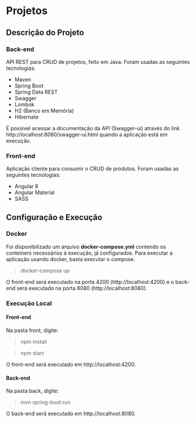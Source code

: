 # Projetos

## Descrição do Projeto

### Back-end

API REST para CRUD de projetos, feito em Java. Foram usadas as seguintes tecnologias:

* Maven
* Spring Boot
* Spring Data REST
* Swagger
* Lombok
* H2 (Banco em Memória)
* Hibernate

É possível acessar a documentação da API (Swagger-ui) através do link http://localhost:8080/swagger-ui.html quando a aplicação está em execução.

### Front-end

Aplicação cliente para consumir o CRUD de produtos. Foram usadas as seguintes tecnologias: 

* Angular 8
* Angular Material
* SASS

## Configuração e Execução

### Docker

Foi disponibilizado um arquivo **docker-compose.yml** contendo os conteiners necessários à execução, já configurados. Para executar a aplicação usando docker, basta executar o compose.
> docker-compose up

O front-end será executado na porta 4200 (http://localhost:4200) e o back-end será executado na porta 8080 (http://localhost:8080).

### Execução Local

#### Front-end

Na pasta front, digite:
> npm install

> npm start

O front-end será executado em http://localhost:4200.

#### Back-end

Na pasta back, digite:
>mvn spring-boot:run

O back-end será executado em http://localhost:8080.
